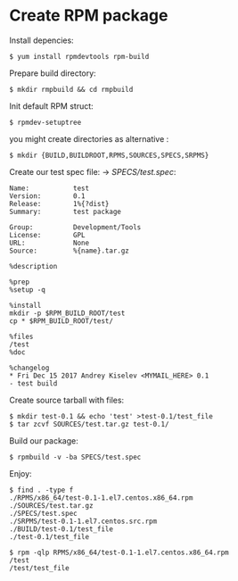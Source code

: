 # Create RPM package
Install depencies:

    $ yum install rpmdevtools rpm-build

Prepare build directory:

    $ mkdir rmpbuild && cd rmpbuild

Init default RPM struct:

    $ rpmdev-setuptree

you might create directories as alternative :

    $ mkdir {BUILD,BUILDROOT,RPMS,SOURCES,SPECS,SRPMS}

Create our test spec file:
-> _SPECS/test.spec_:

    Name:           test
    Version:        0.1
    Release:        1%{?dist}
    Summary:        test package

    Group:          Development/Tools
    License:        GPL
    URL:            None
    Source:         %{name}.tar.gz

    %description

    %prep
    %setup -q

    %install
    mkdir -p $RPM_BUILD_ROOT/test
    cp * $RPM_BUILD_ROOT/test/

    %files
    /test
    %doc

    %changelog
    * Fri Dec 15 2017 Andrey Kiselev <MYMAIL_HERE> 0.1
    - test build

Create source tarball with files:

    $ mkdir test-0.1 && echo 'test' >test-0.1/test_file
    $ tar zcvf SOURCES/test.tar.gz test-0.1/

Build our package:

    $ rpmbuild -v -ba SPECS/test.spec

Enjoy:

    $ find . -type f
    ./RPMS/x86_64/test-0.1-1.el7.centos.x86_64.rpm
    ./SOURCES/test.tar.gz
    ./SPECS/test.spec
    ./SRPMS/test-0.1-1.el7.centos.src.rpm
    ./BUILD/test-0.1/test_file
    ./test-0.1/test_file

    $ rpm -qlp RPMS/x86_64/test-0.1-1.el7.centos.x86_64.rpm
    /test
    /test/test_file
